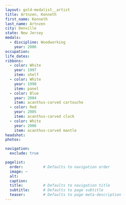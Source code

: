 ```yaml
---
layout: gold-medalist__artist
title: Artnzen, Kenneth
first_name: Kenneth
last_name: Artnzen
city: Denville
state: New Jersey
medals: 
  - discipline: Woodworking
    year: 2006
occupation:
life_dates:
ribbons:
  - color: White
    year: 1997
    item: shelf
  - color: White
    year: 1998
    item: panel
  - color: Blue
    year: 2004
    item: acanthus-carved cartouche
  - color: Red
    year: 2005
    item: acanthus-carved clock
  - color: White
    year: 2006
    item: acanthus-carved mantle
headshot:
photos:

navigation:
  exclude: true

pagelist:
  order:         # Defaults to navigation order  
  image: ~
  alt:
  caption:
  title:         # Defaults to navigation title
  subtitle:      # Defaults to page subtitle
  teaser:        # Defaults to page meta-description  
---
```

